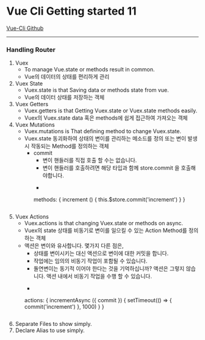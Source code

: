 # Vue Cli Getting started 11

[Vue-Cli Github](https://github.com/vuejs/vue-cli)

---
### Handling Router

1. Vuex
    - To manage Vue.state or methods result in common.
    - Vue의 데이터의 상태를 편리하게 관리
2. Vuex State
    - Vuex.state is that Saving data or methods state from vue. 
    - Vue의 데이터 상태를 저장하는 객체
3. Vuex Getters
    - Vuex.getters is that Getting Vuex.state or Vuex.state methods easily.
    - Vuex의 Vuex.state data 혹은 methods에 쉽게 접근하여 가져오는 객체
4. Vuex Mutations
    - Vuex.mutations is That defining method to change Vuex.state.
    - Vuex.state 동괴화하여 상태의 변이를 관리하는 메소드를 정의 또는 변이 발생 시 작동되는 Method를 정의하는 객체
        - commit
            - 변이 핸들러를 직접 호출 할 수는 없습니다.
            - 변이 핸들러를 호출하려면 해당 타입과 함께 store.commit 을 호출해야합니다.
            - ```javascript
            methods: {
                increment () {
                    this.$store.commit('increment')
                }
            }
            ```
5. Vuex Actions
    - Vuex.actions is that changing Vuex.state or methods on async.
    - Vuex의 state 상태를 비동기로 변이를 일으킬 수 있는 Action Method를 정의하는 객체
    - 액션은 변이와 유사합니다. 몇가지 다른 점은,
        - 상태를 변이시키는 대신 액션으로 변이에 대한 커밋을 합니다.
        - 작업에는 임의의 비동기 작업이 포함될 수 있습니다.
        - 돌연변이는 동기적 이어야 한다는 것을 기억하십니까? 액션은 그렇지 않습니다. 액션 내에서 비동기 작업을 수행 할 수 있습니다.
        - ```javascript
        actions: {
          incrementAsync ({ commit }) {
            setTimeout(() => {
              commit('increment')
            }, 1000)
          }
        }
        ```
    
6. Separate Files to show simply.
7. Declare Alias to use simply.